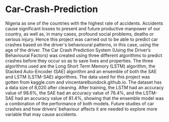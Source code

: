 # Car-Crash-Prediction
Nigeria as one of the countries with the highest rate of accidents. Accidents cause significant losses to present and future productive manpower of our country, as well as, in many cases, profound social problems, deaths or serious injury. Hence this project was carried out to be   able to predict car crashes based on the driver's behavioural patterns, in this case, using the age of the driver.
The Car Crash Prediction System (Using the Driver’s Behavioural Factors) was created using three different algorithms to predict crashes before they occur so as to save lives and properties. The three algorithms used are the Long Short Term Memory (LSTM) algorithm, the Stacked Auto-Encoder (SAE) algorithm and an ensemble of both the SAE and LSTM (LSTM-SAE) algorithms. The data used for this project was gotten from kaggle.com and vincentarelbundock.github.io. The dataset has a data size of 8,020 after cleaning. After training, the LSTM had an accuracy value of 98.6%, the SAE had an accuracy value of 76.4%, and the LSTM-SAE had an accuracy value of 81.4%, showing that the ensemble model was a combination of the performance of both models. Future studies of car crashes and how drivers’ behaviour affects it are needed to explore more variable that may cause accidents.
